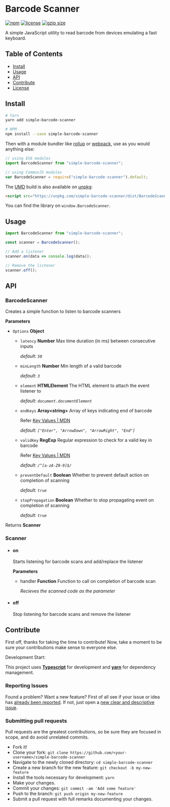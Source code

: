 # Barcode Scanner

<a href="https://www.npmjs.org/package/simple-barcode-scanner"><img src="https://badgen.net/npm/v/simple-barcode-scanner" alt="npm"></a>
<a href="https://github.com/hadeeb/simple-barcode-scanner/blob/master/LICENSE"><img src="https://badgen.net/github/license/hadeeb/simple-barcode-scanner/green" alt="license"></a>
<a href="https://unpkg.com/simple-barcode-scanner/dist/BarcodeScanner.js"><img src="https://img.badgesize.io/https://unpkg.com/simple-barcode-scanner/dist/BarcodeScanner.js?compression=gzip" alt="gzip size"></a>

A simple JavaScript utility to read barcode from devices emulating a fast keyboard.

## Table of Contents

- [Install](#install)
- [Usage](#usage)
- [API](#api)
- [Contribute](#contribute)
- [License](https://github.com/hadeeb/simple-barcode-scanner/blob/master/LICENSE)

## Install

```bash
# Yarn
yarn add simple-barcode-scanner

# NPM
npm install --save simple-barcode-scanner
```

Then with a module bundler like [rollup](http://rollupjs.org/) or [webpack](https://webpack.js.org/), use as you would anything else:

```javascript
// using ES6 modules
import BarcodeScanner from "simple-barcode-scanner";

// using CommonJS modules
var BarcodeScanner = require("simple-barcode-scanner").default;
```

The [UMD](https://github.com/umdjs/umd) build is also available on [unpkg](https://unpkg.com):

```html
<script src="https://unpkg.com/simple-barcode-scanner/dist/BarcodeScanner.js"></script>
```

You can find the library on `window.BarcodeScanner`.

## Usage

```js
import BarcodeScanner from "simple-barcode-scanner";

const scanner = BarcodeScanner();

// Add a listener
scanner.on(data => console.log(data));

// Remove the listener
scanner.off();
```

## API

### BarcodeScanner

Creates a simple function to listen to barcode scanners

**Parameters**

- `Options` **Object**

  - `latency` **Number** Max time duration (in ms) between consecutive inputs

    _default: `50`_

  - `minLength` **Number** Min length of a valid barcode

    _default: `3`_

  - `element` **HTMLElement** The HTML element to attach the event listener to

    _default: `document.documentElement`_

  - `endKeys` **Array&lt;string&gt;** Array of keys indicating end of barcode

    Refer [Key Values | MDN](https://developer.mozilla.org/en-US/docs/Web/API/KeyboardEvent/key/Key_Values)

    _default: `["Enter", "ArrowDown", "ArrowRight", "End"]`_

  - `validKey` **RegExp** Regular expression to check for a valid key in barcode

    Refer [Key Values | MDN](https://developer.mozilla.org/en-US/docs/Web/API/KeyboardEvent/key/Key_Values)

    _default: `/^[a-zA-Z0-9]$/`_

  - `preventDefault` **Boolean** Whether to prevent default action on completion of scanning

    _default: `true`_

  - `stopPropagation` **Boolean** Whether to stop propagating event on completion of scanning

    _default: `true`_

Returns **Scanner**

### Scanner

- #### on

  Starts listening for barcode scans and add/replace the listener

  **Parameters**

  - handler **Function** Function to call on completion of barcode scan

    _Recieves the scanned code as the parameter_

- #### off
  Stop listening for barcode scans and remove the listener

## Contribute

First off, thanks for taking the time to contribute!
Now, take a moment to be sure your contributions make sense to everyone else.

Development Start:

This project uses [**Typescript**](https://www.typescriptlang.org) for development and [**yarn**](https://yarnpkg.com/) for dependency management.

### Reporting Issues

Found a problem? Want a new feature? First of all see if your issue or idea has [already been reported](https://github.com/hadeeb/simple-barcode-scanner/issues).
If not, just open a [new clear and descriptive issue](https://github.com/hadeeb/simple-barcode-scanner/issues/new).

### Submitting pull requests

Pull requests are the greatest contributions, so be sure they are focused in scope, and do avoid unrelated commits.

- Fork it!
- Clone your fork: `git clone https://github.com/<your-username>/simple-barcode-scanner`
- Navigate to the newly cloned directory: `cd simple-barcode-scanner`
- Create a new branch for the new feature: `git checkout -b my-new-feature`
- Install the tools necessary for development: `yarn`
- Make your changes.
- Commit your changes: `git commit -am 'Add some feature'`
- Push to the branch: `git push origin my-new-feature`
- Submit a pull request with full remarks documenting your changes.
